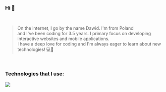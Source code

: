 ### Hi 👋

<br>

> On the internet, I go by the name Dawid. I'm from Poland <br> and I've been coding for 3.5 years. I primary focus on developing <br> interactive websites and mobile applications. <br> I have a deep love for coding and I'm always eager to learn about new technologies! 💻📱

<br>

### Technologies that I use:

<p align="left">
  <a href="https://skillicons.dev">
    <img src="https://skillicons.dev/icons?i=react,bots,css,tailwind,mongo,nodejs,express,javascript,html,git,figma,visualstudio" />
  </a>
</p>
